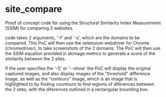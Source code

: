 # site_compare
Proof of concept code for using the Structural Similarity Index Measurement (SSIM) for comparing 2 websites.


code takes 2 arguments, '-f' and '-s', which are the domains to be compared.  This PoC will then use the selenuium webdriver for Chrome (chromedriver),
to take screenshots of the 2 domains.  The PoC will then use the SSIM equation provided in skimage.metrics to generate a score of the similarity
between the 2 sites.

If the user specifies the '-S' or '--show' the PoC will display the original captured images, and also display images of the 
"threshold" difference image, as well as the "contours" image, which is an image that is highlighted to by finding countours to find regions of diferences
between the 2 sites, with the diferences outlined in a rectangular bounding box.  
